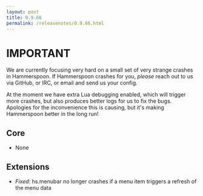 ```yaml
---
layout: post
title: 0.9.66
permalink: /releasenotes/0.9.66.html
---
```


# IMPORTANT
We are currently focusing very hard on a small set of very strange crashes in Hammerspoon.
If Hammerspoon crashes for you, *please* reach out to us via GitHub, or IRC, or email and send us your config.

At the moment we have extra Lua debugging enabled, which will trigger more crashes, but also produces better logs for us to fix the bugs. Apologies for the inconvenience this is causing, but it's making Hammerspoon better in the long run!

## Core

 * None

## Extensions

 * *Fixed*: hs.menubar no longer crashes if a menu item triggers a refresh of the menu data
